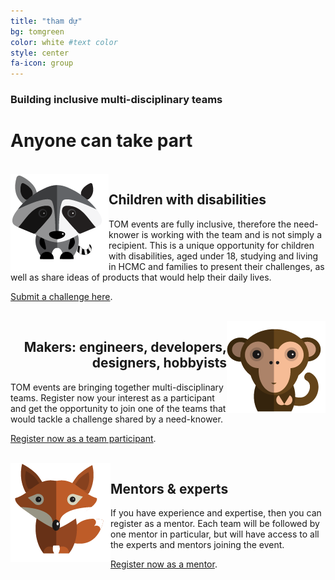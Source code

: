 ```yaml
---
title: "tham dự"
bg: tomgreen
color: white #text color
style: center
fa-icon: group 
---
```


<h3>Building inclusive multi-disciplinary teams</h3>
<h1>Anyone can take part</h1>

<br class="clear" />

<img style="float: left;" src="/img/coon.png">

<h2 style="text-align:left;">Children with disabilities</h2>

TOM events are fully inclusive, therefore the need-knower is working with the team and is not simply a recipient. This is 
a unique opportunity for children with disabilities, aged under 18, studying and living in HCMC and families to present their challenges, as 
well as share ideas of products that would help their daily lives.

<a href="http://bit.ly/1PBpf27">Submit a challenge here</a>.

<br class="clear" />

<img style="float: right;" src="/img/monkey.png">

<h2 style="text-align:right;">Makers: engineers, developers, designers, hobbyists</h2>

TOM events are bringing together multi-disciplinary teams. Register now your interest as a participant and get the opportunity to join one of the teams that would tackle a challenge shared by a need-knower. 

<a href="http://bit.ly/1QsP3QY">Register now as a team participant</a>. 

<br class="clear" />

<img style="float: left;" src="/img/fox.png">

<h2 style="text-align:left;">Mentors & experts</h2>

If you have experience and expertise, then you can register as a mentor. Each team will be followed by one mentor in particular, but will have access to all the experts and mentors joining the event.

<a href="http://bit.ly/1QsP3QY">Register now as a mentor</a>. 
